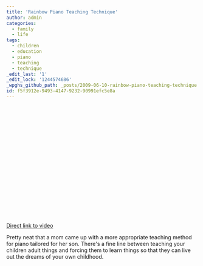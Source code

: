 ```yaml
---
title: 'Rainbow Piano Teaching Technique'
author: admin
categories:
  - family
  - life
tags:
  - children
  - education
  - piano
  - teaching
  - technique
_edit_last: '1'
_edit_lock: '1244574686'
_wpghs_github_path: _posts/2009-06-10-rainbow-piano-teaching-technique.md
id: f5f3912e-9493-4147-9232-90991efc5e8a
---
```

<p><object width="480" height="295"><param name="movie" value="http://www.youtube.com/v/9Ygzf709CmI&hl=en&fs=1&rel=0"></param><param name="allowFullScreen" value="true"></param><param name="allowscriptaccess" value="always"></param><embed src="http://www.youtube.com/v/9Ygzf709CmI&hl=en&fs=1&rel=0" type="application/x-shockwave-flash" allowscriptaccess="always" allowfullscreen="true" width="480" height="295"></embed></object></p>
<p><a href="http://www.youtube.com/watch?v=9Ygzf709CmI">Direct link to video</a></p>
<p>Pretty neat that a mom came up with a more appropriate teaching method for piano tailored for her son.  There's a fine line between teaching your children adult things and forcing them to learn things so that they can live out the dreams of your own childhood.</p>
